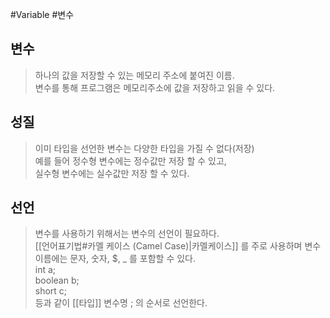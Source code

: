 #Variable #변수 

## 변수
> 하나의 값을 저장할 수 있는 메모리 주소에 붙여진 이름.  
> 변수를 통해 프로그램은 메모리주소에 값을 저장하고 읽을 수 있다.

## 성질
> 이미 타입을 선언한 변수는 다양한 타입을 가질 수 없다(저장)  
> 예를 들어 정수형 변수에는 정수값만 저장 할 수 있고,  
> 실수형 변수에는 실수값만 저장 할 수 있다. 

## 선언
> 변수를 사용하기 위해서는 변수의 선언이 필요하다.  
> [[언어표기법#카멜 케이스 (Camel Case)|카멜케이스]] 를 주로 사용하며 변수 이름에는 문자, 숫자, $, \_ 를 포함할 수 있다.  
> int a;  
> boolean b;  
> short c;  
> 등과 같이 [[타입]] 변수명 ; 의 순서로 선언한다.

